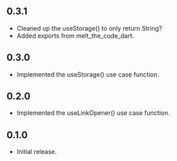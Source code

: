 ## 0.3.1

* Cleaned up the useStorage() to only return String?
* Added exports from melt_the_code_dart.

## 0.3.0

* Implemented the useStorage() use case function.

## 0.2.0

* Implemented the useLinkOpener() use case function.

## 0.1.0

* Initial release.
